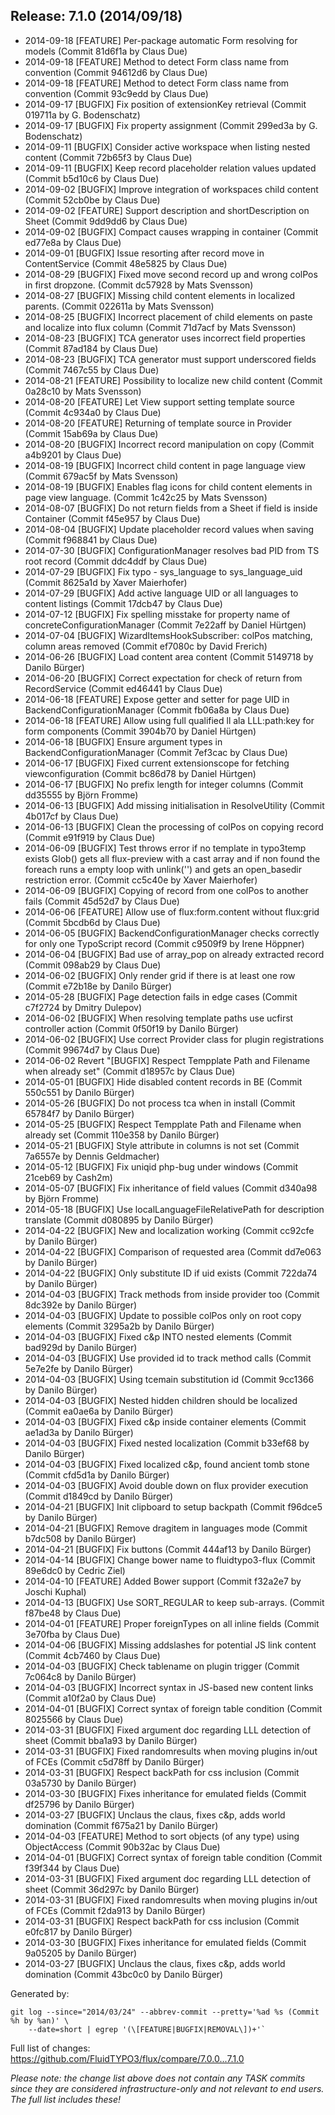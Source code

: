 ## Release: 7.1.0 (2014/09/18)

* 2014-09-18 [FEATURE] Per-package automatic Form resolving for models (Commit 81d6f1a by Claus Due)
* 2014-09-18 [FEATURE] Method to detect Form class name from convention (Commit 94612d6 by Claus Due)
* 2014-09-18 [FEATURE] Method to detect Form class name from convention (Commit 93c9edd by Claus Due)
* 2014-09-17 [BUGFIX] Fix position of extensionKey retrieval (Commit 019711a by G. Bodenschatz)
* 2014-09-17 [BUGFIX] Fix property assignment (Commit 299ed3a by G. Bodenschatz)
* 2014-09-11 [BUGFIX] Consider active workspace when listing nested content (Commit 72b65f3 by Claus Due)
* 2014-09-11 [BUGFIX] Keep record placeholder relation values updated (Commit b5d10c6 by Claus Due)
* 2014-09-02 [BUGFIX] Improve integration of workspaces child content (Commit 52cb0be by Claus Due)
* 2014-09-02 [FEATURE] Support description and shortDescription on Sheet (Commit 9dd9dd6 by Claus Due)
* 2014-09-02 [BUGFIX] Compact causes wrapping in container (Commit ed77e8a by Claus Due)
* 2014-09-01 [BUGFIX] Issue resorting after record move in ContentService (Commit 48e5825 by Claus Due)
* 2014-08-29 [BUGFIX] Fixed move second record up and wrong colPos in first dropzone. (Commit dc57928 by Mats Svensson)
* 2014-08-27 [BUGFIX] Missing child content elements in localized parents. (Commit 022611a by Mats Svensson)
* 2014-08-25 [BUGFIX] Incorrect placement of child elements on paste and localize into flux column (Commit 71d7acf by Mats Svensson)
* 2014-08-23 [BUGFIX] TCA generator uses incorrect field properties (Commit 87ad184 by Claus Due)
* 2014-08-23 [BUGFIX] TCA generator must support underscored fields (Commit 7467c55 by Claus Due)
* 2014-08-21 [FEATURE] Possibility to localize new child content (Commit 0a28c10 by Mats Svensson)
* 2014-08-20 [FEATURE] Let View support setting template source (Commit 4c934a0 by Claus Due)
* 2014-08-20 [FEATURE] Returning of template source in Provider (Commit 15ab69a by Claus Due)
* 2014-08-20 [BUGFIX] Incorrect record manipulation on copy (Commit a4b9201 by Claus Due)
* 2014-08-19 [BUGFIX] Incorrect child content in page language view (Commit 679ac5f by Mats Svensson)
* 2014-08-19 [BUGFIX] Enables flag icons for child content elements in page view language. (Commit 1c42c25 by Mats Svensson)
* 2014-08-07 [BUGFIX] Do not return fields from a Sheet if field is inside Container (Commit f45e957 by Claus Due)
* 2014-08-04 [BUGFIX] Update placeholder record values when saving (Commit f968841 by Claus Due)
* 2014-07-30 [BUGFIX] ConfigurationManager resolves bad PID from TS root record (Commit ddc4ddf by Claus Due)
* 2014-07-29 [BUGFIX] Fix typo - sys_language to sys_language_uid (Commit 8625a1d by Xaver Maierhofer)
* 2014-07-29 [BUGFIX] Add active language UID or all languages to content listings (Commit 17dcb47 by Claus Due)
* 2014-07-12 [BUGFIX] Fix spelling misstake for property name of concreteConfigurationManager (Commit 7e22aff by Daniel Hürtgen)
* 2014-07-04 [BUGFIX] WizardItemsHookSubscriber: colPos matching, column areas removed (Commit ef7080c by David Frerich)
* 2014-06-26 [BUGFIX] Load content area content (Commit 5149718 by Danilo Bürger)
* 2014-06-20 [BUGFIX] Correct expectation for check of return from RecordService (Commit ed46441 by Claus Due)
* 2014-06-18 [FEATURE] Expose getter and setter for page UID in BackendConfigurationManager (Commit fb06a8a by Claus Due)
* 2014-06-18 [FEATURE] Allow using full qualified ll ala LLL:path:key for form components (Commit 3904b70 by Daniel Hürtgen)
* 2014-06-18 [BUGFIX] Ensure argument types in BackendConfigurationManager (Commit 7ef3cac by Claus Due)
* 2014-06-17 [BUGFIX] Fixed current extensionscope for fetching viewconfiguration (Commit bc86d78 by Daniel Hürtgen)
* 2014-06-17 [BUGFIX] No prefix length for integer columns (Commit dd35555 by Björn Fromme)
* 2014-06-13 [BUGFIX] Add missing initialisation in ResolveUtility (Commit 4b017cf by Claus Due)
* 2014-06-13 [BUGFIX] Clean the processing of colPos on copying record (Commit e91f919 by Claus Due)
* 2014-06-09 [BUGFIX] Test throws error if no template in typo3temp exists Glob() gets all flux-preview with a cast array and if non found the foreach runs a empty loop with unlink('') and gets an open_basedir restriction error. (Commit cc5c40e by Xaver Maierhofer)
* 2014-06-09 [BUGFIX] Copying of record from one colPos to another fails (Commit 45d52d7 by Claus Due)
* 2014-06-06 [FEATURE] Allow use of flux:form.content without flux:grid (Commit 5bcdb6d by Claus Due)
* 2014-06-05 [BUGFIX] BackendConfigurationManager checks correctly for only one TypoScript record (Commit c9509f9 by Irene Höppner)
* 2014-06-04 [BUGFIX] Bad use of array_pop on already extracted record (Commit 098ab29 by Claus Due)
* 2014-06-02 [BUGFIX] Only render grid if there is at least one row (Commit e72b18e by Danilo Bürger)
* 2014-05-28 [BUGFIX] Page detection fails in edge cases (Commit c7f2724 by Dmitry Dulepov)
* 2014-06-02 [BUGFIX] When resolving template paths use ucfirst controller action (Commit 0f50f19 by Danilo Bürger)
* 2014-06-02 [BUGFIX] Use correct Provider class for plugin registrations (Commit 99674d7 by Claus Due)
* 2014-06-02 Revert "[BUGFIX] Respect Tempplate Path and Filename when already set" (Commit d18957c by Claus Due)
* 2014-05-01 [BUGFIX] Hide disabled content records in BE (Commit 550c551 by Danilo Bürger)
* 2014-05-26 [BUGFIX] Do not process tca when in install (Commit 65784f7 by Danilo Bürger)
* 2014-05-25 [BUGFIX] Respect Tempplate Path and Filename when already set (Commit 110e358 by Danilo Bürger)
* 2014-05-21 [BUGFIX] Style attribute in columns is not set (Commit 7a6557e by Dennis Geldmacher)
* 2014-05-12 [BUGFIX] Fix uniqid php-bug under windows (Commit 21ceb69 by Cash2m)
* 2014-05-07 [BUGFIX] Fix inheritance of field values (Commit d340a98 by Björn Fromme)
* 2014-05-18 [BUGFIX] Use localLanguageFileRelativePath for description translate (Commit d080895 by Danilo Bürger)
* 2014-04-22 [BUGFIX] New and localization working (Commit cc92cfe by Danilo Bürger)
* 2014-04-22 [BUGFIX] Comparison of requested area (Commit dd7e063 by Danilo Bürger)
* 2014-04-22 [BUGFIX] Only substitute ID if uid exists (Commit 722da74 by Danilo Bürger)
* 2014-04-03 [BUGFIX] Track methods from inside provider too (Commit 8dc392e by Danilo Bürger)
* 2014-04-03 [BUGFIX] Update to possible colPos only on root copy elements (Commit 3295a2b by Danilo Bürger)
* 2014-04-03 [BUGFIX] Fixed c&p INTO nested elements (Commit bad929d by Danilo Bürger)
* 2014-04-03 [BUGFIX] Use provided id to track method calls (Commit 5e7e2fe by Danilo Bürger)
* 2014-04-03 [BUGFIX] Using tcemain substitution id (Commit 9cc1366 by Danilo Bürger)
* 2014-04-03 [BUGFIX] Nested hidden children should be localized (Commit ea0ae6a by Danilo Bürger)
* 2014-04-03 [BUGFIX] Fixed c&p inside container elements (Commit ae1ad3a by Danilo Bürger)
* 2014-04-03 [BUGFIX] Fixed nested localization (Commit b33ef68 by Danilo Bürger)
* 2014-04-03 [BUGFIX] Fixed localized c&p, found ancient tomb stone (Commit cfd5d1a by Danilo Bürger)
* 2014-04-03 [BUGFIX] Avoid double down on flux provider execution (Commit d1849cd by Danilo Bürger)
* 2014-04-21 [BUGFIX] Init clipboard to setup backpath (Commit f96dce5 by Danilo Bürger)
* 2014-04-21 [BUGFIX] Remove dragitem in languages mode (Commit b7dc508 by Danilo Bürger)
* 2014-04-21 [BUGFIX] Fix buttons (Commit 444af13 by Danilo Bürger)
* 2014-04-14 [BUGFIX] Change bower name to fluidtypo3-flux (Commit 89e6dc0 by Cedric Ziel)
* 2014-04-10 [FEATURE] Added Bower support (Commit f32a2e7 by Joschi Kuphal)
* 2014-04-13 [BUGFIX] Use SORT_REGULAR to keep sub-arrays. (Commit f87be48 by Claus Due)
* 2014-04-01 [FEATURE] Proper foreignTypes on all inline fields (Commit 3e70fba by Claus Due)
* 2014-04-06 [BUGFIX] Missing addslashes for potential JS link content (Commit 4cb7460 by Claus Due)
* 2014-04-03 [BUGFIX] Check tablename on plugin trigger (Commit 7c064c8 by Danilo Bürger)
* 2014-04-03 [BUGFIX] Incorrect syntax in JS-based new content links (Commit a10f2a0 by Claus Due)
* 2014-04-01 [BUGFIX] Correct syntax of foreign table condition (Commit 8025566 by Claus Due)
* 2014-03-31 [BUGFIX] Fixed argument doc regarding LLL detection of sheet (Commit bba1a93 by Danilo Bürger)
* 2014-03-31 [BUGFIX] Fixed randomresults when moving plugins in/out of FCEs (Commit c5d78ff by Danilo Bürger)
* 2014-03-31 [BUGFIX] Respect backPath for css inclusion (Commit 03a5730 by Danilo Bürger)
* 2014-03-30 [BUGFIX] Fixes inheritance for emulated fields (Commit df25796 by Danilo Bürger)
* 2014-03-27 [BUGFIX] Unclaus the claus, fixes c&p, adds world domination (Commit f675a21 by Danilo Bürger)
* 2014-04-03 [FEATURE] Method to sort objects (of any type) using ObjectAccess (Commit 90b32ac by Claus Due)
* 2014-04-01 [BUGFIX] Correct syntax of foreign table condition (Commit f39f344 by Claus Due)
* 2014-03-31 [BUGFIX] Fixed argument doc regarding LLL detection of sheet (Commit 36d297c by Danilo Bürger)
* 2014-03-31 [BUGFIX] Fixed randomresults when moving plugins in/out of FCEs (Commit f2da913 by Danilo Bürger)
* 2014-03-31 [BUGFIX] Respect backPath for css inclusion (Commit e0fc817 by Danilo Bürger)
* 2014-03-30 [BUGFIX] Fixes inheritance for emulated fields (Commit 9a05205 by Danilo Bürger)
* 2014-03-27 [BUGFIX] Unclaus the claus, fixes c&p, adds world domination (Commit 43bc0c0 by Danilo Bürger)

Generated by:

```
git log --since="2014/03/24" --abbrev-commit --pretty='%ad %s (Commit %h by %an)' \
    --date=short | egrep '(\[FEATURE|BUGFIX|REMOVAL\])+'`
```

Full list of changes: https://github.com/FluidTYPO3/flux/compare/7.0.0...7.1.0

*Please note: the change list above does not contain any TASK commits since they are considered 
infrastructure-only and not relevant to end users. The full list includes these!*

